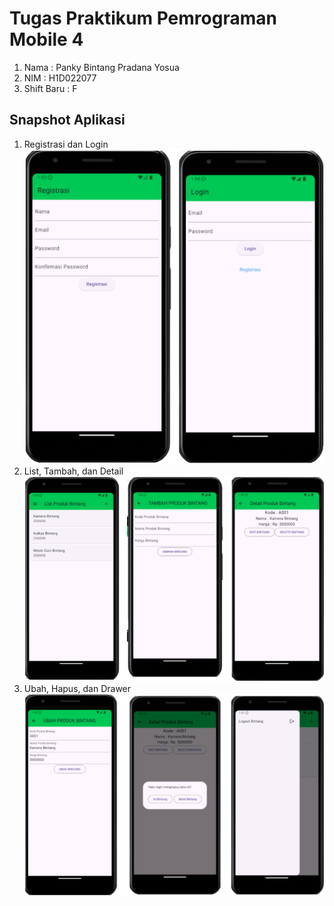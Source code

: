 # Tugas Praktikum Pemrograman Mobile 4

1. Nama : Panky Bintang Pradana Yosua
2. NIM : H1D022077
3. Shift Baru : F

## Snapshot Aplikasi

1. Registrasi dan Login
   ![Registrasi dan Login](./snapshot_aplikasi/registrasi_login.png)
2. List, Tambah, dan Detail
   ![List, Tambah, dan Detail](./snapshot_aplikasi/list_tambah_detail.png)
3. Ubah, Hapus, dan Drawer
   ![Ubah, Hapus, dan Drawer](./snapshot_aplikasi/ubah_hapus_drawer.png)
